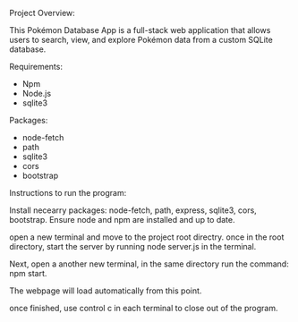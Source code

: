 Project Overview:

This Pokémon Database App is a full-stack web application 
that allows users to search, view, and explore Pokémon data from a custom SQLite database.

Requirements:

- Npm
- Node.js
- sqlite3

Packages:

- node-fetch
- path
- sqlite3
- cors
- bootstrap


Instructions to run the program: 

Install necearry packages: node-fetch, path, express, sqlite3, cors, bootstrap.
Ensure node and npm are installed and up to date.

open a new terminal and move to the project root directry.
once in the root directory, start the server by running node server.js in the terminal.

Next, open a another new terminal, in the same directory run the command: npm start.

The webpage will load automatically from this point. 

once finished, use control c in each terminal to close out of the program. 


